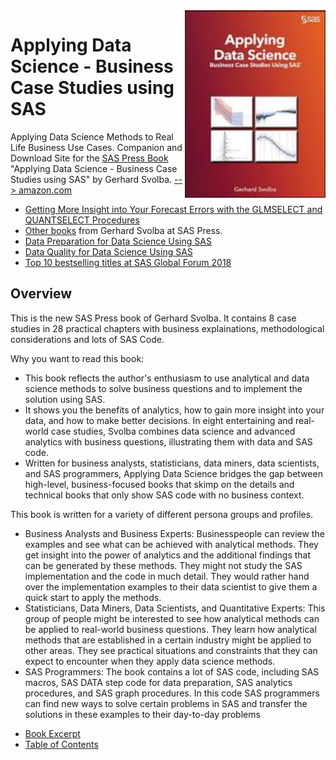 <img src='DSCS_Cover_klein.jpg' align='right' height="300">

# Applying Data Science - Business Case Studies using SAS

Applying Data Science Methods to Real Life Business Use Cases. Companion and Download Site for the [SAS Press Book](https://www.sas.com/store/books/categories/usage-and-reference/applying-data-science-business-case-studies-using-sas-/prodBK_63165_en.html?storeCode=SAS_US)  "Applying Data Science - Business Case Studies using SAS" by Gerhard Svolba. [--> amazon.com](https://www.amazon.com/Applying-Data-Science-Business-Studies-ebook/dp/B06Y5QY872/ref=sr_1_1?qid=1550842820)

* [Getting More Insight into Your Forecast Errors with the GLMSELECT and
QUANTSELECT Procedures](https://www.sas.com/content/dam/SAS/support/en/sas-global-forum-proceedings/2018/1673-2018.pdf)
* [Other books](https://support.sas.com/en/books/authors/gerhard-svolba.html) from Gerhard Svolba at SAS Press.
* [Data Preparation for Data Science Using SAS](https://github.com/gerhard1050/Data-Preparation-for-Data-Science-Using-SAS)
* [Data Quality for Data Science Using SAS](https://github.com/gerhard1050/Data-Quality-for-Data-Science-Using-SAS)
* [Top 10 bestselling titles at SAS Global Forum 2018](https://blogs.sas.com/content/sastraining/2018/05/08/top-10-bestselling-titles-at-sas-global-forum-2018/)

## Overview
This is the new SAS Press book of Gerhard Svolba. It contains 8 case studies in 28 practical chapters with business explainations, methodological considerations and lots of SAS Code.

Why you want to read this book:
* This book reflects the author's enthusiasm to use analytical and data science methods to solve business questions and to implement the solution using SAS.
* It shows you the benefits of analytics, how to gain more insight into your data, and how to make better decisions. In eight entertaining and real-world case studies, Svolba combines data science and advanced analytics with business questions, illustrating them with data and SAS code.
* Written for business analysts, statisticians, data miners, data scientists, and SAS programmers, Applying Data Science bridges the gap between high-level, business-focused books that skimp on the details and technical books that only show SAS code with no business context.

This book is written for a variety of different persona groups and profiles.
* Business Analysts and Business Experts: Businesspeople can review the examples and see what can be achieved with analytical methods. They get insight into the power of analytics and the additional findings that can be generated by these methods. They might not study the SAS implementation and the code in much detail. They would rather hand over the implementation examples to their data scientist to give them a quick start to apply the methods.
* Statisticians, Data Miners, Data Scientists, and Quantitative Experts: This group of people might be interested to see how analytical methods can be applied to real-world business questions. They learn how analytical methods that are established in a certain industry might be applied to other areas. They see practical situations and constraints that they can expect to encounter when they apply data science methods.
* SAS Programmers: The book contains a lot of SAS code, including SAS macros, SAS DATA step code for data preparation, SAS analytics procedures, and SAS graph procedures. In this code SAS programmers can find new ways to solve certain problems in SAS and transfer the solutions in these examples to their day-to-day problems


- [Book Excerpt](https://www.sas.com/storefront/aux/en/spba/63165_excerpt.pdf)
- [Table of Contents](https://www.sas.com/storefront/aux/en/spba/63165_toc.pdf)
